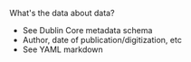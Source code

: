 What's the data about data?
* See Dublin Core metadata schema
* Author, date of publication/digitization, etc
* See YAML markdown
